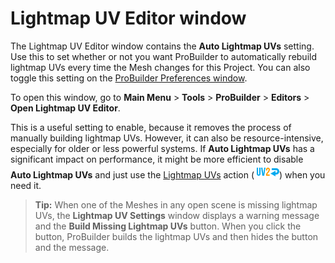 # Lightmap UV Editor window

The Lightmap UV Editor window contains the __Auto Lightmap UVs__ setting. Use this to set whether or not you want ProBuilder to automatically rebuild lightmap UVs every time the Mesh changes for this Project. You can also toggle this setting on the [ProBuilder Preferences window](preferences.md#autouvs).

To open this window, go to **Main Menu** > **Tools** > **ProBuilder** > **Editors** > **Open Lightmap UV Editor**.

This is a useful setting to enable, because it removes the process of manually building lightmap UVs. However, it can also be resource-intensive, especially for older or less powerful systems. If __Auto Lightmap UVs__ has a significant impact on performance, it might be more efficient to disable __Auto Lightmap UVs__ and just use the [Lightmap UVs](Object_LightmapUVs.md) action ( ![Generate Lightmaps icon](images/icons/Object_LightmapUVs.png)) when you need it.

> **Tip:** When one of the Meshes in any open scene is missing lightmap UVs, the **Lightmap UV Settings** window displays a warning message and the **Build Missing Lightmap UVs** button. When you click the button, ProBuilder builds the lightmap UVs and then hides the button and the message.
